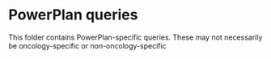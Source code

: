 # PowerPlan queries
This folder contains PowerPlan-specific queries. These may not necessarily be oncology-specific or non-oncology-specific